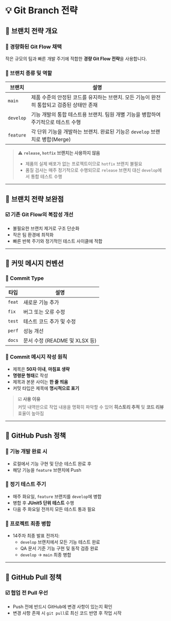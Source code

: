 # 💡 Git Branch 전략

## 📌 브랜치 전략 개요

### 🔹 경량화된 Git Flow 채택

작은 규모의 팀과 빠른 개발 주기에 적합한 **경량 Git Flow 전략**을 사용합니다.

### 🔸 브랜치 종류 및 역할

| 브랜치        | 설명                                                                 |
|---------------|----------------------------------------------------------------------|
| `main`        | 제품 수준의 안정된 코드를 유지하는 브랜치. 모든 기능이 완전히 통합되고 검증된 상태만 존재 |
| `develop`     | 기능 개발의 통합 테스트용 브랜치. 팀원 개별 기능을 병합하여 주기적으로 테스트 수행 |
| `feature`   | 각 단위 기능을 개발하는 브랜치. 완료된 기능은 `develop` 브랜치로 병합(Merge) |


> ⚠️ **`release`, `hotfix` 브랜치는 사용하지 않음**
>
> - 제품의 실제 배포가 없는 프로젝트이므로 `hotfix` 브랜치 불필요  
> - 품질 검사는 매주 정기적으로 수행되므로 `release` 브랜치 대신 `develop`에서 통합 테스트 수행

---

## 📌 브랜치 전략 보완점

### ☑️ 기존 Git Flow의 복잡성 개선

- 불필요한 브랜치 제거로 구조 단순화
- 작은 팀 환경에 최적화
- 빠른 반복 주기와 정기적인 테스트 사이클에 적합

---

## 📌 커밋 메시지 컨벤션

### 🔹 Commit Type

| 타입     | 설명                      |
|----------|---------------------------|
| `feat`   | 새로운 기능 추가           |
| `fix`    | 버그 또는 오류 수정        |
| `test`   | 테스트 코드 추가 및 수정   |
| `perf`   | 성능 개선                  |
| `docs`   | 문서 수정 (README 및 XLSX 등)      |

### 🔸 Commit 메시지 작성 원칙

- 제목은 **50자 이내**, **마침표 생략**
- **명령문 형태**로 작성 
- 제목과 본문 사이는 **한 줄 띄움**
- 커밋 타입은 제목에 **명시적으로 표기**

> ☑️ **사용 이유**  
> 커밋 내역만으로 작업 내용을 명확히 파악할 수 있어 **히스토리 추적** 및 **코드 리뷰** 효율이 높아짐

---

## 📌 GitHub Push 정책

### 🔸 기능 개발 완료 시

- 로컬에서 기능 구현 및 단순 테스트 완료 후
- 해당 기능을 `feature` 브랜치에 Push

### 🔸 정기 테스트 주기

- 매주 화요일, `feature` 브랜치를 `develop`에 병합
- 병합 후 **JUnit5 단위 테스트** 수행
- 다음 주 화요일 전까지 모든 테스트 통과 필요

### 🔸 프로젝트 최종 병합

- 14주차 최종 발표 전까지:
  - `develop` 브랜치에서 모든 기능 테스트 완료
  - QA 문서 기준 기능 구현 및 동작 검증 완료
  - `develop` → `main` 최종 병합

---

## 📌 GitHub Pull 정책

### ☑️ 협업 전 Pull 우선

- Push 전에 반드시 GitHub에 변경 사항이 있는지 확인
- 변경 사항 존재 시 `git pull`로 최신 코드 반영 후 작업 시작
